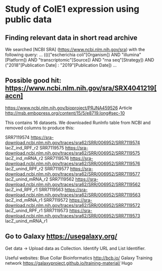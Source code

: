 # Study of ColE1 expression using public data

## Finding relevant data in short read archive

We searched [NCBI SRA] (https://www.ncbi.nlm.nih.gov/sra) with the following query:
...
(((("escherichia coli"[Organism]) 
AND "illumina"[Platform]) 
AND "transcriptomic"[Source]) 
AND "rna seq"[Strategy]) 
AND ("2018"[Publication Date] : "2019"[Publication Date]) 
...

## Possible good hit: https://www.ncbi.nlm.nih.gov/sra/SRX4041219[accn]
https://www.ncbi.nlm.nih.gov/bioproject/PRJNA459526
Article http://msb.embopress.org/content/15/5/e8719.long#sec-10

This contains 16 datasets. We downloaded RunInfo table from NCBI and removed columns to produce this:

SRR7119574	https://sra-download.ncbi.nlm.nih.gov/traces/sra62/SRR/006952/SRR7119574	lacZ_ind_RPF_r2
SRR7119575	https://sra-download.ncbi.nlm.nih.gov/traces/sra62/SRR/006952/SRR7119575	lacZ_ind_mRNA_r2
SRR7119576	https://sra-download.ncbi.nlm.nih.gov/traces/sra62/SRR/006952/SRR7119576	lacZ_unind_RPF_r2
SRR7119577	https://sra-download.ncbi.nlm.nih.gov/traces/sra62/SRR/006952/SRR7119577	lacZ_unind_mRNA_r2
SRR7119562	https://sra-download.ncbi.nlm.nih.gov/traces/sra62/SRR/006952/SRR7119562	lacZ_ind_RPF_r1
SRR7119563	https://sra-download.ncbi.nlm.nih.gov/traces/sra62/SRR/006952/SRR7119563	lacZ_ind_mRNA_r1
SRR7119572	https://sra-download.ncbi.nlm.nih.gov/traces/sra62/SRR/006952/SRR7119572	lacZ_unind_RPF_r1
SRR7119573	https://sra-download.ncbi.nlm.nih.gov/traces/sra62/SRR/006952/SRR7119573	lacZ_unind_mRNA_r1

## Go to Galaxy https://usegalaxy.org/
Get data -> Upload data as Collection. Identify URL and List Identifier.






Useful websites:
Blue Collar Bioinformatics  http://bcb.io/
Galaxy Training network  https://galaxyproject.github.io/training-material/
Hugo 
